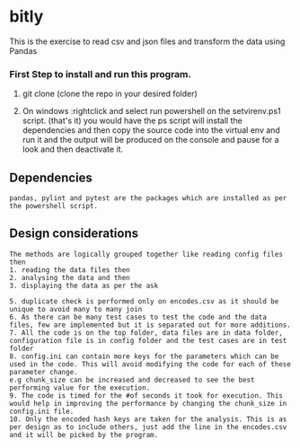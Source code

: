 # bitly
This is the exercise to read csv and json files and transform the data using Pandas


### First Step to install and run this program.
1. git clone <url> (clone the repo in your desired folder)

2. On windows :rightclick and select run powershell on the setvirenv.ps1 script. (that's it)
	you would have 
	the ps script will install the dependencies and then 
	copy the source code into the virtual env and 
	run it and 
	the output will be produced on the console and pause for a look and
	then deactivate it.

## Dependencies
	pandas, pylint and pytest are the packages which are installed as per the powershell script.
	
## Design considerations
	The methods are logically grouped together like reading config files then
	1. reading the data files then 
	2. analysing the data and then
	3. displaying the data as per the ask
	
	5. duplicate check is performed only on encodes.csv as it should be unique to avoid many to many join
	6. As there can be many test cases to test the code and the data files, few are implemented but it is separated out for more additions.
	7. All the code is on the top folder, data files are in data folder, configuration file is in config folder and the test cases are in test folder
	8. config.ini can contain more keys for the parameters which can be used in the code. This will avoid modifying the code for each of these parameter change.
	e.g chunk_size can be increased and decreased to see the best performing value for the execution.
	9. The code is timed for the #of seconds it took for execution. This would help in improving the performance by changing the chunk_size in config.ini file.
	10. Only the encoded hash keys are taken for the analysis. This is as per design as to include others, just add the line in the encodes.csv and it will be picked by the program.
